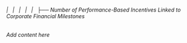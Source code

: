 ###### |   |   |   |   |   ├── Number of Performance-Based Incentives Linked to Corporate Financial Milestones

*Add content here*